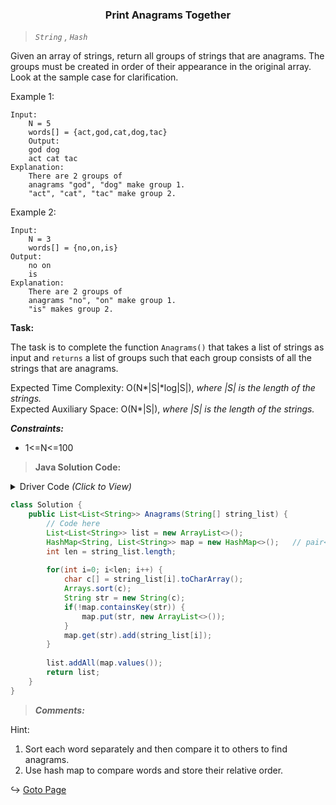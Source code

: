 <h3 align="center"> Print Anagrams Together</h3>

> _`String`	, `Hash`_

Given an array of strings, return all groups of strings that are anagrams. The groups must be created in order of their appearance in the original array. Look at the sample case for clarification.

Example 1:
```
Input:
	N = 5
	words[] = {act,god,cat,dog,tac}
	Output: 
	god dog
	act cat tac
Explanation:
	There are 2 groups of
	anagrams "god", "dog" make group 1.
	"act", "cat", "tac" make group 2.
```

Example 2:
```
Input:
	N = 3
	words[] = {no,on,is}
Output: 
	no on
	is
Explanation:
	There are 2 groups of
	anagrams "no", "on" make group 1.
	"is" makes group 2. 
```

**Task:**<br>

The task is to complete the function `Anagrams()` that takes a list of strings as input and `returns` a list of groups such that each group consists of all the strings that are anagrams.


Expected Time Complexity: O(N\*|S|\*log|S|), 		_where |S| is the length of the strings._<br>
Expected Auxiliary Space: O(N*\|S|), 		_where |S| is the length of the strings._


***Constraints:***
- 1<=N<=100

>	**Java Solution Code:**

<p><details>
	<summary>Driver Code	<em>(Click to View) </em></summary>

```Java
import java.io.*;
import java.util.*;

class GFG {
    public static void main (String[] args) throws IOException{
        BufferedReader br = new BufferedReader(new InputStreamReader(System.in));
	        
	    int t=Integer.parseInt(br.readLine().trim());
	    while(t > 0)
	    {
	        int n= Integer.parseInt(br.readLine().trim());
	        String x = br.readLine().trim();
	        String string_list[] = x.split(" ",n);
	        
	        Solution ob = new  Solution();
	   
    
	        List <List<String>> ans = ob.Anagrams(string_list);
	        
	        Collections.sort(ans, new Comparator<List<String>>(){
            public int compare(List<String> l1, List<String> l2) {
                    String s1 =  l1.get(0);
                    String s2 = l2.get(0);
                    
                    return s1.compareTo(s2);
                }
            });
	        
	        for(int i=0;i<ans.size();i++)
	        {
	            for(int j=0;j<ans.get(i).size();j++)
	            {
	                System.out.print(ans.get(i).get(j) + " ");
	            }
	            System.out.println();
	        }
          t--;
	    }
	}    
} // Driver Code Ends
```
</details></p>

```Java
class Solution {
    public List<List<String>> Anagrams(String[] string_list) {
        // Code here
        List<List<String>> list = new ArrayList<>();
        HashMap<String, List<String>> map = new HashMap<>();   // pair<char, count>
        int len = string_list.length;
        
        for(int i=0; i<len; i++) {
            char c[] = string_list[i].toCharArray();
            Arrays.sort(c);
            String str = new String(c);
            if(!map.containsKey(str)) {
                map.put(str, new ArrayList<>());
            }
            map.get(str).add(string_list[i]);
        }
        
        list.addAll(map.values());
        return list;
    }
}
```

> ***Comments:***

Hint:
1. Sort each word separately and then compare it to others to find anagrams.
2. Use hash map to compare words and store their relative order.
	
↪️ [Goto Page](https://practice.geeksforgeeks.org/problems/print-anagrams-together/1)
